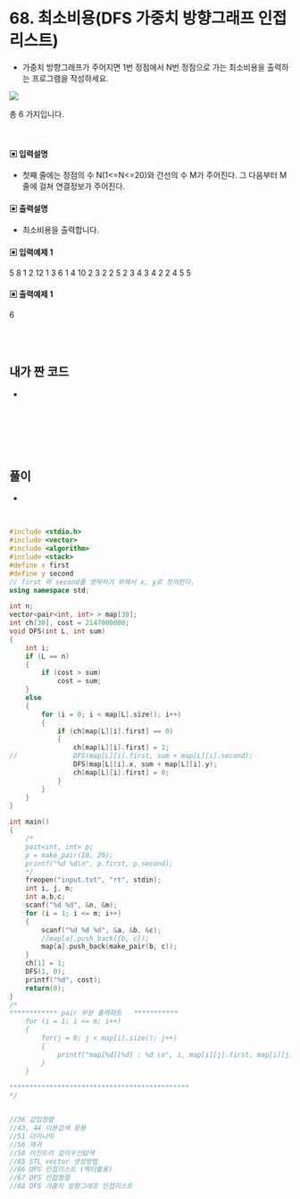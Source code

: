 # 68. 최소비용(DFS 가중치 방향그래프 인접리스트)

* 가중치 방향그래프가 주어지면 1번 정점에서 N번 정점으로 가는 최소비용을 출력하는 프로그램을 작성하세요.

![](https://github.com/MinsoftK/c-Algorithm_Q/blob/master/img/67.png?raw=true)

총 6 가지입니다. 



<br/>

#### ▣ 입력설명

* 첫째 줄에는 정점의 수 N(1<=N<=20)와 간선의 수 M가 주어진다. 그 다음부터 M줄에 걸쳐 연결정보가 주어진다.


#### ▣ 출력설명

* 최소비용을 출력합니다.


#### ▣ 입력예제 1
5 8
1 2 12
1 3 6
1 4 10
2 3 2
2 5 2
3 4 3
4 2 2
4 5 5




#### ▣ 출력예제 1
6

<br/>
<br/>


## 내가 짠 코드
*

<br/>

```c++


```


<br><br> 

## 풀이
*  

<br/>

```c++
#include <stdio.h>
#include <vector>
#include <algorithm>
#include <stack>
#define	x first
#define	y second
// first 와 second를 생략하기 위해서 x, y로 정의한다. 
using namespace std;

int n;
vector<pair<int, int> > map[30];
int ch[30], cost = 2147000000;
void DFS(int L, int sum)
{
	int i;
	if (L == n)
	{
		if (cost > sum)
			cost = sum;
	}
	else
	{
		for (i = 0; i < map[L].size(); i++)
		{
			if (ch[map[L][i].first] == 0)
			{
				ch[map[L][i].first] = 1;
//				DFS(map[L][i].first, sum + map[L][i].second);
				DFS(map[L][i].x, sum + map[L][i].y);
				ch[map[L][i].first] = 0;
			}
		}
	}
}

int main()
{
	/*
	pait<int, int> p;
	p = make_pair(10, 20);
	printf("%d %d\n", p.first, p.second);
	*/
	freopen("input.txt", "rt", stdin);
	int i, j, m;
	int a,b,c;
	scanf("%d %d", &n, &m);
	for (i = 1; i <= m; i++)
	{
		scanf("%d %d %d", &a, &b, &c);
		//map[a].push_back({b, c});
		map[a].push_back(make_pair(b, c));
	}
	ch[1] = 1;
	DFS(1, 0);
	printf("%d", cost);
	return(0);
}
/*
************ pair 부분 출력파트   ***********
 	for (i = 1; i <= m; i++)
	{
		for(j = 0; j < map[i].size(); j++)
		{
			printf("map[%d][%d] : %d \n", i, map[i][j].first, map[i][j].second);
		}
	}

*********************************************
*/


//36 삽입정렬 
//43, 44 이분검색 응용 
//51 다이나믹 
//56 재귀
//58 이진트리 깊이우선탐색 
//65 STL vector 생성방법 
//66 DFS 인접리스트 (벡터활용) 
//67 DFS 인접행렬 
//68 DFS 가중치 방향그래프 인접리스트 
```
